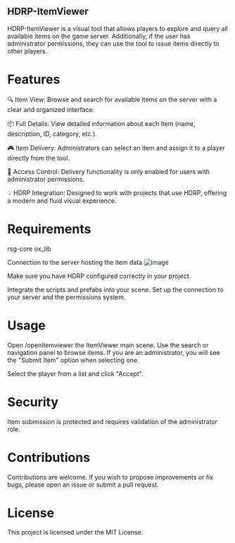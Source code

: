 ## HDRP-ItemViewer
HDRP-ItemViewer is a visual tool that allows players to explore and query all available items on the game server. Additionally, if the user has administrator permissions, they can use the tool to issue items directly to other players.

# Features
🔍 Item View: Browse and search for available items on the server with a clear and organized interface.

📦 Full Details: View detailed information about each item (name, description, ID, category, etc.).

🎮 Item Delivery: Administrators can select an item and assign it to a player directly from the tool.

🔐 Access Control: Delivery functionality is only enabled for users with administrator permissions.

💡 HDRP Integration: Designed to work with projects that use HDRP, offering a modern and fluid visual experience.

# Requirements
rsg-core
ox_lib

Connection to the server hosting the item data
![image](https://github.com/user-attachments/assets/20637226-8bd9-4b53-a717-5d5e08b68b7b)

Make sure you have HDRP configured correctly in your project.

Integrate the scripts and prefabs into your scene.
Set up the connection to your server and the permissions system.

# Usage
Open /openitemviewer the ItemViewer main scene.
Use the search or navigation panel to browse items.
If you are an administrator, you will see the "Submit Item" option when selecting one.

Select the player from a list and click "Accept".

# Security
Item submission is protected and requires validation of the administrator role.

# Contributions
Contributions are welcome. If you wish to propose improvements or fix bugs, please open an issue or submit a pull request.

# License
This project is licensed under the MIT License.
